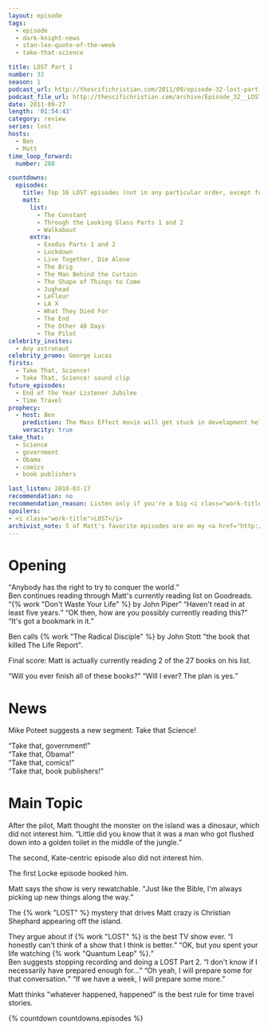 ```yaml
---
layout: episode
tags:
  - episode
  - dark-knight-news 
  - stan-lee-quote-of-the-week
  - take-that-science

title: LOST Part 1
number: 32 
season: 1
podcast_url: http://thescifichristian.com/2011/09/episode-32-lost-part-1/
podcast_file_url: http://thescifichristian.com/archive/Episode_32__LOST_Part_1.mp3
date: 2011-09-27
length: '01:54:43'
category: review
series: lost
hosts:
  - Ben
  - Matt
time_loop_forward: 
  number: 288

countdowns:
  episodes:
    title: Top 16 LOST episodes (not in any particular order, except for 1-3)
    matt:
      list:
        - The Constant
        - Through the Looking Glass Parts 1 and 2
        - Walkabout
      extra:
        - Exodus Parts 1 and 2
        - Lockdown
        - Live Together, Die Alone
        - The Brig
        - The Man Behind the Curtain
        - The Shape of Things to Come
        - Jughead
        - LeFleur
        - LA X
        - What They Died For
        - The End
        - The Other 48 Days
        - The Pilot
celebrity_invites: 
  - Any astronaut
celebrity_promo: George Lucas
firsts: 
  - Take That, Science! 
  - Take That, Science! sound clip             
future_episodes: 
  - End of the Year Listener Jubilee 
  - Time Travel
prophecy:
  - host: Ben
    prediction: The Mass Effect movie will get stuck in development hell and not be seen in theatres.
    veracity: true
take_that:
  - Science
  - government
  - Obama
  - comics
  - book publishers

last_listen: 2018-03-17
recommendation: no
recommendation_reason: Listen only if you're a big <i class="work-title">LOST</i> fan.
spoilers:
- <i class="work-title">LOST</i>
archivist_note: 5 of Matt's favorite episodes are on my <a href="http://tto.koser.us/episodes/036-lost-episodes/">top ten list</a>; 3 are on my wife's.
---
```

# Opening
<div class="quote">
  <q data-name="Stan Lee">Anybody has the right to try to conquer the world.</q>
</div>

<div class="quote">
  <span class="quote-context is-size-6">Ben continues reading through Matt's currently reading list on Goodreads.</span>
  <q class="ben">{% work "Don't Waste Your Life" %} by John Piper</q>
  <q class="matt">Haven't read in at least five years.</q>
  <q class="ben">OK then, how are you possibly currently reading this?</q>
  <q class="matt">It's got a bookmark in it.</q>
</div>


Ben calls {% work "The Radical Disciple" %} by John Stott "the book that killed The Life Report".

Final score: Matt is actually currently reading 2 of the 27 books on his list.

<div class="quote">
  <q class="ben">Will you ever finish all of these books?</q>
  <q class="matt">Will I ever? The plan is yes.</q>
</div>



# News
Mike Poteet suggests a new segment: Take that Science! 

<div class="quote">
  <q class="ben">Take that, government!</q>
</div>

<div class="quote">
  <q class="ben">Take that, Obama!</q>
</div>

<div class="quote">
  <q class="ben">Take that, comics!</q>
</div>

<div class="quote">
  <q class="ben">Take that, book publishers!</q>
</div>



# Main Topic
<div class="quote">
  <span class="quote-context is-size-6">After the pilot, Matt thought the monster on the island was a dinosaur, which did not interest him.</span>
  <q class="ben">Little did you know that it was a man who got flushed down into a golden toilet in the middle of the jungle.</q>
</div>

The second, Kate-centric episode also did not interest him. 

The first Locke episode hooked him. 

<div class="quote">
  <span class="quote-context is-size-6">Matt says the show is very rewatchable.</span>
  <q class="matt">Just like the Bible, I'm always picking up new things along the way.</q>
</div>

The {% work "LOST" %} mystery that drives Matt crazy is Christian Shephard appearing off the island.

<div class="quote">
  <span class="quote-context is-size-6">They argue about if {% work "LOST" %} is the best TV show ever.</span>
  <q class="matt">I honestly can't think of a show that I think is better.</q>
  <q class="ben">OK, but you spent your life watching {% work "Quantum Leap" %}.</q>
</div>

<div class="quote">
  <span class="quote-context is-size-6">Ben suggests stopping recording and doing a LOST Part 2.</span>
  <q class="matt">I don't know if I necessarily have prepared enough for...</q>
  <q class="ben">Oh yeah, I will prepare some for that conversation.</q>
  <q class="matt">If we have a week, I will prepare some more.</q>
</div>

Matt thinks "whatever happened, happened" is the best rule for time travel stories.

{% countdown countdowns.episodes %}